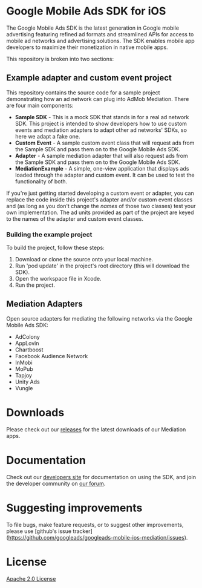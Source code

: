 # Google Mobile Ads SDK for iOS

The Google Mobile Ads SDK is the latest generation in Google mobile advertising
featuring refined ad formats and streamlined APIs for access to mobile ad
networks and advertising solutions. The SDK enables mobile app developers to
maximize their monetization in native mobile apps.

This repository is broken into two sections:

## Example adapter and custom event project

This repository contains the source code for a sample project demonstrating how
an ad network can plug into AdMob Mediation. There are four main components:

- **Sample SDK** - This is a mock SDK that stands in for a real ad network SDK.
    This project is intended to show developers how to use custom events and
    mediation adapters to adapt other ad networks' SDKs, so here we adapt a
    fake one.
- **Custom Event** - A sample custom event class that will request ads from the
    Sample SDK and pass them on to the Google Mobile Ads SDK.
- **Adapter** - A sample mediation adapter that will also request ads from the
    Sample SDK and pass them on to the Google Mobile Ads SDK.
- **MediationExample** - A simple, one-view application that displays
    ads loaded through the adapter and custom event. It can be used to test the
    functionality of both.

If you're just getting started developing a custom event or adapter, you can
replace the code inside this project's adapter and/or custom event classes
and (as long as you don't change the *names* of those two classes) test your
own implementation. The ad units provided as part of the project are keyed to
the names of the adapter and custom event classes.

### Building the example project

To build the project, follow these steps:

1.  Download or clone the source onto your local machine.
2.  Run 'pod update' in the project's root directory (this will download the
    SDK).
3.  Open the workspace file in Xcode.
4.  Run the project.

## Mediation Adapters

Open source adapters for mediating the following networks via the Google Mobile
Ads SDK:

* AdColony
* AppLovin
* Chartboost
* Facebook Audience Network
* InMobi
* MoPub
* Tapjoy
* Unity Ads
* Vungle

# Downloads

Please check out our
[releases](https://github.com/googleads/googleads-mobile-ios-mediation/releases)
for the latest downloads of our Mediation apps.

# Documentation

Check out our
[developers site](https://firebase.google.com/docs/admob/) for documentation on
using the SDK, and join the developer community on
[our forum](https://groups.google.com/forum/#!forum/google-admob-ads-sdk).

# Suggesting improvements

To file bugs, make feature requests, or to suggest other improvements, please
use [github's issue tracker]
(https://github.com/googleads/googleads-mobile-ios-mediation/issues).

# License

[Apache 2.0 License](http://www.apache.org/licenses/LICENSE-2.0.html)
